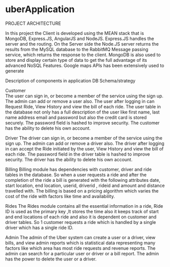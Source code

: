 # uberApplication

PROJECT ARCHITECTURE

In this project the Client is developed using the MEAN stack that is MongoDB, Express.JS, AngularJS and NodeJS. Express.JS handles the server and the routing. On the Server side the Node.JS server returns the results from the MySQL database to the RabbitMQ Message passing service, which returns the response to the client. MongoDB is also used to store and display certain type of data to get the full advantage of its advanced NoSQL Features. Google maps APIs has been extensively used to generate 

Description of components in application DB Schema/strategy
 
Customer	
The user can sign in, or become a member of the service using the sign up. The admin can add or remove a user also. The user after logging in can Request Ride, View History and view the bill of each ride. The user table in the database not only has a full description of the user like first name, last name address email and password but also the credit card is stored securely. The password field is hashed to improve security. The customer has the ability to delete his own account.
 
Driver
The driver can sign in, or become a member of the service using the sign up. The admin can add or remove a driver also. The driver after logging in can accept the Ride initiated by the user, View History and view the bill of each ride. The password field in the driver table is hashed to improve security. The driver has the ability to delete his own account.

Billing
Billing module has dependencies with customer, driver and ride tables in the database. So when a user requests a ride and after the completion of the ride a bill is generated with the following attributes date, start location, end location, userid, driverid , rideid and amount and distance travelled with. The billing is based on a pricing algorithm which varies the cost of the ride with factors like time and availability.




 Rides 
The Rides module contains all the essential information in  a ride, Ride ID is used as the primary key ,It stores the time also  it keeps track of start and end locations of each ride and also it is dependent on customer and driver tables. So 1 customer requests a ride which is handled by a single driver which has a single ride ID.

Admin
The admin of the Uber system can create a user or a driver, view bills,  and view admin reports which is statistical data representing many factors like which area has most ride requests and revenue reports. The admin can search for a particular user or driver or a bill report. The admin has the power to delete the user or a driver.  







